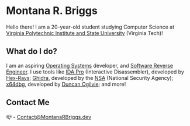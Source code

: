 # Montana R. Briggs

Hello there! I am a 20-year-old student studying Computer Science at [Virginia Polytechnic Institute and State University](https://www.vt.edu/academics/majors/computer-science.html) (Virginia Tech)!

## What do I do?

I am an aspiring [Operating Systems](https://en.wikipedia.org/wiki/Operating_system) developer, and [Software Reverse Engineer](https://en.wikipedia.org/wiki/Reverse_engineering#Software). I use tools like [IDA Pro](https://hex-rays.com/IDA-pro/) (Interactive Disassembler), developed by [Hex-Rays](https://hex-rays.com); [Ghidra](https://ghidra-sre.org), developed by the [NSA](https://www.nsa.gov/) (National Security Agency); [x64dbg](https://x64dbg.com/), developed by [Duncan Ogilvie](https://github.com/mrexodia); and more!

## Contact Me

📪 - Contact@MontanaRBriggs.dev
